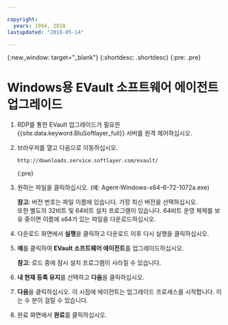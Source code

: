 ```yaml
---

copyright:
  years: 1994, 2018
lastupdated: "2018-05-14"

---
```

{:new_window: target="_blank"}
{:shortdesc: .shortdesc}
{:pre: .pre}

# Windows용 EVault 소프트웨어 에이전트 업그레이드 

1. RDP를 통한 EVault 업그레이드가 필요한 {{site.data.keyword.BluSoftlayer_full}} 서버를 원격 제어하십시오. 

2. 브라우저를 열고 다음으로 이동하십시오. 
   ```
   http://downloads.service.softlayer.com/evault/
   ```
   {:pre}
  
3. 원하는 파일을 클릭하십시오. (예: Agent-Windows-x64-6-72-1072a.exe)

   **참고**: 버전 번호는 파일 이름에 있습니다. 가장 최신 버전을 선택하십시오. <br/>
   또한 별도의 32비트 및 64비트 설치 프로그램이 있습니다. 64비트 운영 체제를 보유 중이면 이름에 x64가 있는 파일을 다운로드하십시오. 

4. 다운로드 화면에서 **실행**을 클릭하고 다운로드 이후 다시 실행을 클릭하십시오. 

5. **예**를 클릭하여 **EVault 소프트웨어 에이전트**를 업그레이드하십시오. 

   **참고**: 로드 중에 잠시 설치 프로그램이 사라질 수 있습니다. 

6. **내 현재 등록 유지**를 선택하고 **다음**을 클릭하십시오. 

7. **다음**을 클릭하십시오. 이 시점에 에이전트는 업그레이드 프로세스를 시작합니다. 이는 수 분이 걸릴 수 있습니다. 

8. 완료 화면에서 **완료**를 클릭하십시오. 
